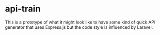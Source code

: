 # api-train
This is a prototype of what it might look like to have some kind of quick API generator that uses Express.js but the code style is influenced by Laravel.
